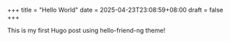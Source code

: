 +++
title = "Hello World"
date = 2025-04-23T23:08:59+08:00
draft = false
+++

This is my first Hugo post using hello-friend-ng theme!